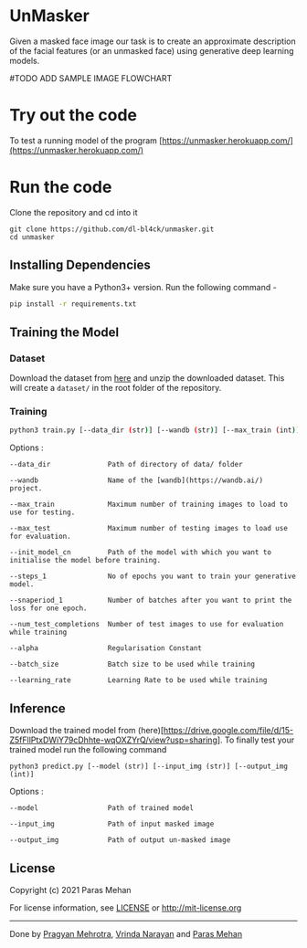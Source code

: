 # UnMasker

Given a masked face image our task is to create an approximate description of the facial features (or an unmasked face) using generative deep learning models.

#TODO ADD SAMPLE IMAGE FLOWCHART

# Try out the code

To test a running model of the program [https://unmasker.herokuapp.com/](https://unmasker.herokuapp.com/)

# Run the code

Clone the repository and cd into it

```
git clone https://github.com/dl-bl4ck/unmasker.git
cd unmasker
```

## Installing Dependencies

Make sure you have a Python3+ version. Run the following command - 

```bash
pip install -r requirements.txt
```

## Training the Model

### Dataset

Download the dataset from [here](https://drive.google.com/file/d/1e5MXL-14TK8eUC7KhWgTjSm9U4xM8gxH/view?usp=sharing) and unzip the downloaded dataset. This will create a ```dataset/``` in the root folder of the repository.  

### Training
```bash
python3 train.py [--data_dir (str)] [--wandb (str)] [--max_train (int)] [--max_test (int)] [--init_model_cn (str)] [--steps_1 (int)] [--snaperiod_1 (int)] [--num_test_completions (int)] [--alpha (float)] [--batch_size (int)] [--learning_rate (float)]
```
Options : 
```
--data_dir              Path of directory of data/ folder

--wandb                 Name of the [wandb](https://wandb.ai/) project.

--max_train             Maximum number of training images to load to use for testing. 

--max_test              Maximum number of testing images to load use for evaluation. 

--init_model_cn         Path of the model with which you want to initialise the model before training. 

--steps_1               No of epochs you want to train your generative model. 

--snaperiod_1           Number of batches after you want to print the loss for one epoch.

--num_test_completions  Number of test images to use for evaluation while training

--alpha                 Regularisation Constant

--batch_size            Batch size to be used while training

--learning_rate         Learning Rate to be used while training
```

## Inference

Download the trained model from (here)[https://drive.google.com/file/d/15-Z5fFllPtxDWiY79cDhhte-wqOXZYrQ/view?usp=sharing]. 
To finally test your trained model run the following command

```
python3 predict.py [--model (str)] [--input_img (str)] [--output_img (int)] 
```
Options : 
```
--model                 Path of trained model

--input_img             Path of input masked image

--output_img            Path of output un-masked image

```

## License 

Copyright (c) 2021  Paras Mehan

For license information, see [LICENSE](LICENSE) or http://mit-license.org


- - -

Done by [Pragyan Mehrotra](https://github.com/pragyanmehrotra), [Vrinda Narayan](https://github.com/vrindaaa) and [Paras Mehan](https://github.com/parasmehan123)


